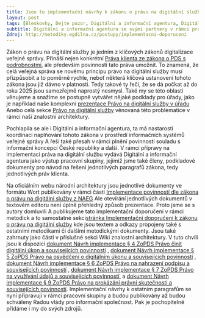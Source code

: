 ```yaml
---
title: Jsou tu implementační návrhy k zákonu o právu na digitální služby od DIA
layout: post
tags: [Bleskovky, Dejte pozor, Digitální a informační agentura, Digitální služby, Dobré vědět, Informace, Metodiky, Nepřehledněte, Povedlo se, Právo na digitální služby, Rozbory, Připravte se, Tipy a triky]
subtitle: Digitální a informační agentura se svými partnery v rámci pracovní skupiny pro PDS jejíž jsme také členy, připravila první várku implementačních doporučení respektive návrhů na implementaci jednotlivých práv ze zákona o PDS. A my jsme je hned publikovali i u nás na metodikách a to v přehlednější formě
Zdroj: http://metodiky.egdilna.cz/postupy/implementacni-doporuceni
---
```

Zákon o právu na digitální služby je jedním z klíčových zákonů digitalizace veřejné správy. Přináší nejen konkrétní [Práva klienta ze zákona o PDS s podrobnostmi](https://architektovani.tiddlyhost.com/#kus%20Vypsan%C3%A1%20pr%C3%A1va%20ze%20z%C3%A1kona%20o%20PDS%20s%20podrobnostmi), ale především povinnosti tato práva umožnit. To znamená, že celá veřejná správa se novému principu právo na digitální služby musí přizpůsobit a to poměrně rychle, neboť některá klíčová ustanovení tohoto zákona jsou již dávno v platnosti. Tedy takové ty řeči, že se dá počkat až do roku 2025 jsou samozřejmě naprostý nesmysl. Také my se této oblasti věnujeme a snažíme se postupně vytvářet nějaké podklady pro úřady, jako je například naše komplexní [prezentace Právo na digitální služby v úřadu](https://www.egovedu.cz/prezentace/pds-v-uradu) Anebo celá sekce [Právo na digitální služby](https://architektovani.tiddlyhost.com/#Pr%C3%A1vo%20na%20digit%C3%A1ln%C3%AD%20slu%C5%BEby) věnovaná této problematice v rámci naší znalostní architektury.

Pochlapila se ale i Digitální a informační agentura, ta má nastarosti koordinaci naplňování tohoto zákona v prostředí informačních systémů veřejné správy A řeší také přesah v rámci plnění povinností souladu s informační koncepcí České republiky a další. V rámci přípravy na implementaci práva na digitální službu vydává Digitální a informační agentura jako výstup pracovní skupiny, jejímiž jsme také členy, podkladové dokumenty pro návod na řešení jednotlivých paragrafů zákona, tedy jednotlivých práv klienta. 

Na oficiálním webu národní architektury jsou jednotlivé dokumenty ve formátu Wort publikovány v rámci části [Implementace povinností dle zákona o právu na digitální služby z NAEG](https://archi.gov.cz/znalostni_baze:implementace_zopds?s[]=pr%C3%A1vo%2A&s[]=na%2A&s[]=digit%C3%A1ln%C3%AD%2A&s[]=slu%C5%BEby%2A) Ale otevírání jednotlivých dokumentů v textovém editoru není úplně přehledný způsob prezentace. Proto jsme se s autory domluvili A publikujeme tato implementační doporučení v rámci metodick a to samostatné sekci[stránka Implementační doporučení k zákonu o právu na digitální služby](http://metodiky.egdilna.cz/postupy/implementacni-doporuceni/) kde jsou textem a odkazy propojeny také s ostatními metodikami či dalšími metodickými dokumenty. Jsou také zahrnuty jako části v příslušné sekci Wiki znalostní architektury. V tuto chvíli jsou k dispozici 
[dokument Návrh implementace § 4 ZoPDS Právo činit digitální úkon a souvisejících povinností](http://metodiky.egdilna.cz/postupy/implementacni-doporuceni/doporuceni-p4-zopds)
, [dokument Návrh implementace § 5 ZoPDS Právo na osvědčení o digitálním úkonu a souvisejících povinností](http://metodiky.egdilna.cz/postupy/implementacni-doporuceni/doporuceni-p5-zopds)
, [dokument Návrh implementace § 6 ZoPDS Právo na nahrazení podpisu a souvisejících povinností](http://metodiky.egdilna.cz/postupy/implementacni-doporuceni/doporuceni-p6-zopds)
, [dokument Návrh implementace § 7 ZoPDS Právo na využívání údajů a souvisejících povinností ](http://metodiky.egdilna.cz/postupy/implementacni-doporuceni/doporuceni-p7-zopds)
 a [dokument Návrh implementace § 9 ZoPDS Právo na prokázání právní skutečnosti a souvisejících povinností](http://metodiky.egdilna.cz/postupy/implementacni-doporuceni/doporuceni-p9-zopds). Implementační návrhy k ostatním paragrafům se nyní připravují v rámci pracovní skupiny a budou publikovány až budou schváleny Radou vlády pro informační společnost. Pak je pochopitelně přidáme i my do svých zdrojů.